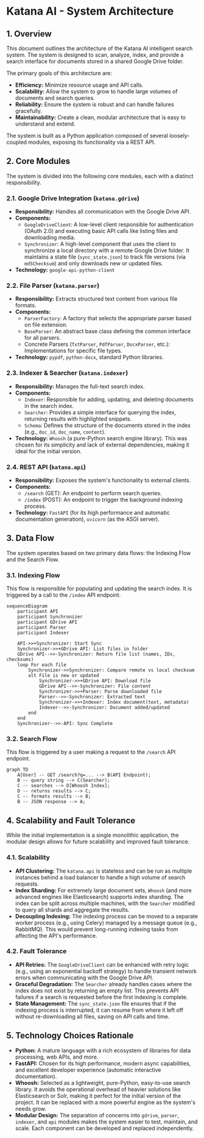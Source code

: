 # Katana AI - System Architecture

## 1. Overview

This document outlines the architecture of the Katana AI intelligent search system. The system is designed to scan, analyze, index, and provide a search interface for documents stored in a shared Google Drive folder.

The primary goals of this architecture are:
- **Efficiency:** Minimize resource usage and API calls.
- **Scalability:** Allow the system to grow to handle large volumes of documents and search queries.
- **Reliability:** Ensure the system is robust and can handle failures gracefully.
- **Maintainability:** Create a clean, modular architecture that is easy to understand and extend.

The system is built as a Python application composed of several loosely-coupled modules, exposing its functionality via a REST API.

## 2. Core Modules

The system is divided into the following core modules, each with a distinct responsibility.

### 2.1. Google Drive Integration (`katana.gdrive`)
- **Responsibility:** Handles all communication with the Google Drive API.
- **Components:**
    - `GoogleDriveClient`: A low-level client responsible for authentication (OAuth 2.0) and executing basic API calls like listing files and downloading media.
    - `Synchronizer`: A high-level component that uses the client to synchronize a local directory with a remote Google Drive folder. It maintains a state file (`sync_state.json`) to track file versions (via `md5Checksum`) and only downloads new or updated files.
- **Technology:** `google-api-python-client`

### 2.2. File Parser (`katana.parser`)
- **Responsibility:** Extracts structured text content from various file formats.
- **Components:**
    - `ParserFactory`: A factory that selects the appropriate parser based on file extension.
    - `BaseParser`: An abstract base class defining the common interface for all parsers.
    - Concrete Parsers (`TxtParser`, `PdfParser`, `DocxParser`, etc.): Implementations for specific file types.
- **Technology:** `pypdf`, `python-docx`, standard Python libraries.

### 2.3. Indexer & Searcher (`katana.indexer`)
- **Responsibility:** Manages the full-text search index.
- **Components:**
    - `Indexer`: Responsible for adding, updating, and deleting documents in the search index.
    - `Searcher`: Provides a simple interface for querying the index, returning results with highlighted snippets.
    - `Schema`: Defines the structure of the documents stored in the index (e.g., `doc_id`, `doc_name`, `content`).
- **Technology:** `Whoosh` (a pure-Python search engine library). This was chosen for its simplicity and lack of external dependencies, making it ideal for the initial version.

### 2.4. REST API (`katana.api`)
- **Responsibility:** Exposes the system's functionality to external clients.
- **Components:**
    - `/search` (GET): An endpoint to perform search queries.
    - `/index` (POST): An endpoint to trigger the background indexing process.
- **Technology:** `FastAPI` (for its high performance and automatic documentation generation), `uvicorn` (as the ASGI server).

## 3. Data Flow

The system operates based on two primary data flows: the Indexing Flow and the Search Flow.

### 3.1. Indexing Flow

This flow is responsible for populating and updating the search index. It is triggered by a call to the `/index` API endpoint.

```mermaid
sequenceDiagram
    participant API
    participant Synchronizer
    participant GDrive API
    participant Parser
    participant Indexer

    API->>+Synchronizer: Start Sync
    Synchronizer->>+GDrive API: List files in folder
    GDrive API-->>-Synchronizer: Return file list (names, IDs, checksums)
    loop For each file
        Synchronizer->>Synchronizer: Compare remote vs local checksum
        alt File is new or updated
            Synchronizer->>+GDrive API: Download file
            GDrive API-->>-Synchronizer: File content
            Synchronizer->>+Parser: Parse downloaded file
            Parser-->>-Synchronizer: Extracted text
            Synchronizer->>+Indexer: Index document(text, metadata)
            Indexer-->>-Synchronizer: Document added/updated
        end
    end
    Synchronizer-->>-API: Sync Complete
```

### 3.2. Search Flow

This flow is triggered by a user making a request to the `/search` API endpoint.

```mermaid
graph TD
    A[User] -- GET /search?q=... --> B(API Endpoint);
    B -- query string --> C(Searcher);
    C -- searches --> D[Whoosh Index];
    D -- returns results --> C;
    C -- formats results --> B;
    B -- JSON response --> A;
```

## 4. Scalability and Fault Tolerance

While the initial implementation is a single monolithic application, the modular design allows for future scalability and improved fault tolerance.

### 4.1. Scalability
- **API Clustering:** The `katana.api` is stateless and can be run as multiple instances behind a load balancer to handle a high volume of search requests.
- **Index Sharding:** For extremely large document sets, `Whoosh` (and more advanced engines like Elasticsearch) supports index sharding. The index can be split across multiple machines, with the `Searcher` modified to query all shards and aggregate the results.
- **Decoupling Indexing:** The indexing process can be moved to a separate worker process (e.g., using Celery) managed by a message queue (e.g., RabbitMQ). This would prevent long-running indexing tasks from affecting the API's performance.

### 4.2. Fault Tolerance
- **API Retries:** The `GoogleDriveClient` can be enhanced with retry logic (e.g., using an exponential backoff strategy) to handle transient network errors when communicating with the Google Drive API.
- **Graceful Degradation:** The `Searcher` already handles cases where the index does not exist by returning an empty list. This prevents API failures if a search is requested before the first indexing is complete.
- **State Management:** The `sync_state.json` file ensures that if the indexing process is interrupted, it can resume from where it left off without re-downloading all files, saving on API calls and time.

## 5. Technology Choices Rationale

- **Python:** A mature language with a rich ecosystem of libraries for data processing, web APIs, and more.
- **FastAPI:** Chosen for its high performance, modern async capabilities, and excellent developer experience (automatic interactive documentation).
- **Whoosh:** Selected as a lightweight, pure-Python, easy-to-use search library. It avoids the operational overhead of heavier solutions like Elasticsearch or Solr, making it perfect for the initial version of the project. It can be replaced with a more powerful engine as the system's needs grow.
- **Modular Design:** The separation of concerns into `gdrive`, `parser`, `indexer`, and `api` modules makes the system easier to test, maintain, and scale. Each component can be developed and replaced independently.
